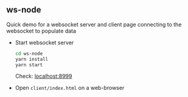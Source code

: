 ## ws-node

Quick demo for a websocket server and client page connecting to the websocket to populate data

- Start websocket server
    ```bash
    cd ws-node
    yarn install
    yarn start
    ```
    Check: <localhost:8999>

- Open `client/index.html` on a web-browser
